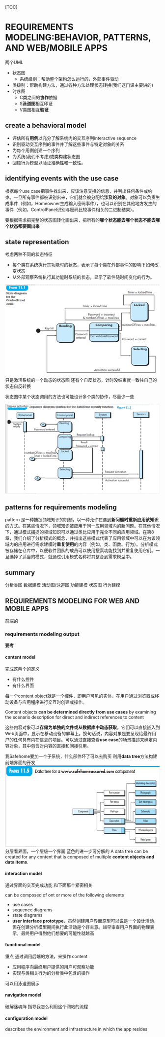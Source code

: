 [TOC]
# REQUIREMENTS MODELING:BEHAVIOR, PATTERNS, AND WEB/MOBILE APPS

两个UML
- 状态图
  - 系统级别：帮助整个架构怎么运行的，外部事件驱动
- 类级别：帮助构建方法，通过各种方法处理状态转换(我们这门课主要讲的)
- 时序图
  - C类之间的**协作**依据
  - S**泳道图**相互印证
  - V类图相互**验证**


## create a behavioral model
- 评估所有**用例**以充分了解系统内的交互序列interactive sequence
- 识别驱动交互序列的事件并了解这些事件与特定对象的关系
- 为每个用例创建一个序列
- 为系统(我们不考虑)或类构建状态图
- 回顾行为模型以验证准确性和一致性。

## identifying events with the use case
根据每个use case把事件找出来，应该注意交换的信息，并列出任何条件或约束。一旦所有事件都被识别出来，它们就会被分配给**涉及的对象**。对象可以负责生成事件（例如，Homeowner生成输入密码事件），也可以识别在其他地方发生的事件（例如，ControlPanel识别与密码比较事件相关的二进制结果）。

要根据需求把完整的状态图转化画出来，把所有的**哪个状态能去哪个状态不能去哪个状态都要画出来**

## state representation
考虑两种不同的状态特征
- 每个类在系统执行其功能时的状态，表示了每个类在外部事件的影响下如何改变状态
- 从外部观察系统执行其功能时系统的状态，显示了软件随时间变化的行为。

![](./ref/stateDiagramDemo.PNG)
只是激活系统的一个动态的状态图
还有个自反状态，计时没结束就一致往自己的状态自反转换

状态图中某个状态调用的方法也可能设计多个类的协作，尽量少一些

![](./ref/sequenceDiagramDemo.PNG)

## patterns for requirements modeling 
pattern 是一种捕捉领域知识的机制，以一种允许在遇到**新问题时重新应用该知识**的方式。在某些情况下，领域知识被应用于同一应用领域内的新问题。在其他情况下，通过模式捕捉的领域知识可以通过类比应用于完全不同的应用领域。在第8章，我们介绍了分析模式的概念，并指出这些模式代表了应用领域中可以在为该领域内的应用进行需求建模时**重复使用**的内容（例如，类、函数、行为）。分析模式被存储在仓库中，以便软件团队的成员可以使用搜索功能找到并重复使用它们。一旦选择了适当的模式，就通过引用模式名称将其整合到需求模型中。

## summary
分析类图 数据建模
活动图/泳道图 功能建模
状态图 行为建模

## REQUIREMENTS MODELING FOR WEB AND MOBILE APPS

前端的

### requirements modeling output
**要考**
#### content model
完成这两个的定义
- 有什么控件
- 有什么界面

每一个content object就是一个控件，即用户可见的实体，在用户通过浏览器或移动设备与应用程序进行交互时创建或操作。


Content objects **can be determined directly from use cases** by examining the scenario description for direct and indirect references to content

这些内容对象可以**存储为单独的文件或从数据库中动态获取**。它们可以直接嵌入到Web页面中，显示在移动设备的屏幕上。换句话说，内容对象是要呈现给最终用户的任何具有内在信息的项目。可以通过直接查看**use case**的场景描述来确定内容对象，其中包含对内容的直接和间接引用。

我Safehome要加一个子系统，什么部件坏了可以去购买
利用**data tree**方法构建前端界面的开发
![](./ref/dataTree.PNG)
分层看界面，一个层级一个界面
蓝色的进一步可分解的
A data tree can be created for any content that is composed of multiple **content objects and data items**.

#### interaction model
通过界面的交互完成功能
和下面那个紧密相关

can be composed of ont or more of the following elements
- use cases
- sequence diagrams
- state diagrams
- **user interface prototype**，虽然创建用户界面原型可以说是一个设计活动，但在创建分析模型期间执行此活动是个好主意。越早审查用户界面的物理表示，最终用户得到他们想要的可能性就越高

#### functional model
重点
通过调用后端的方法，来操作 content

- 应用程序向最终用户提供的用户可观察功能
- 实现与类相关行为的分析类中包含的操作

可以用泳道图展示

#### navigation model
破解迷魂阵
指导我怎么利用这个网站的流程

#### configuration model
describes the environment and infrastructure in which the app resides